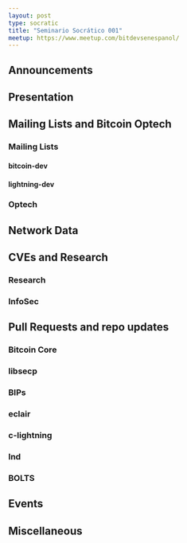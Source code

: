 ```yaml
---
layout: post
type: socratic
title: "Seminario Socrático 001"
meetup: https://www.meetup.com/bitdevsenespanol/
---
```


## Announcements



## Presentation


## Mailing Lists and Bitcoin Optech

### Mailing Lists

#### bitcoin-dev

#### lightning-dev

### Optech

## Network Data

## CVEs and Research

### Research

### InfoSec

## Pull Requests and repo updates

### Bitcoin Core

### libsecp

### BIPs

### eclair

### c-lightning

### lnd

### BOLTS

## Events

## Miscellaneous
